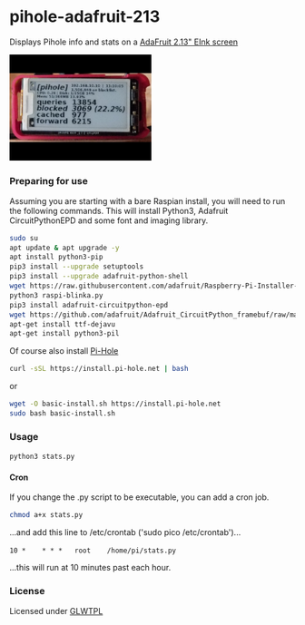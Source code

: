 # pihole-adafruit-213
Displays Pihole info and stats on a [AdaFruit 2.13" EInk screen](https://www.adafruit.com/product/4687)

<img src="https://github.com/xtalis/pihole-adafruit-213/blob/main/stats.py.png?raw=true" width="250">

### Preparing for use ###
Assuming you are starting with a bare Raspian install, you will need to run the following commands.
This will install Python3, Adafruit CircuitPythonEPD and some font and imaging library.

```bash
sudo su
apt update & apt upgrade -y
apt install python3-pip
pip3 install --upgrade setuptools
pip3 install --upgrade adafruit-python-shell
wget https://raw.githubusercontent.com/adafruit/Raspberry-Pi-Installer-Scripts/master/raspi-blinka.py
python3 raspi-blinka.py
pip3 install adafruit-circuitpython-epd
wget https://github.com/adafruit/Adafruit_CircuitPython_framebuf/raw/master/examples/font5x8.bin
apt-get install ttf-dejavu
apt-get install python3-pil
```

Of course also install [Pi-Hole](https://pi-hole.net/)
```bash
curl -sSL https://install.pi-hole.net | bash
```

or

```bash
wget -O basic-install.sh https://install.pi-hole.net
sudo bash basic-install.sh
```
### Usage ###

```bash
python3 stats.py
```

#### Cron ####

If you change the .py script to be executable, you can add a cron job.

```bash
chmod a+x stats.py
```

...and add this line to /etc/crontab ('sudo pico /etc/crontab')...

`10 *    * * *   root    /home/pi/stats.py`

...this will run at 10 minutes past each hour.


### License ###
Licensed under [GLWTPL](https://github.com/me-shaon/GLWTPL/)
